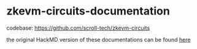 # zkevm-circuits-documentation

codebase: https://github.com/scroll-tech/zkevm-circuits

the original HackMD version of these documentations can be found [here](https://hackmd.io/@dieGzUCgSGmRZFQ7SDxXCA)
